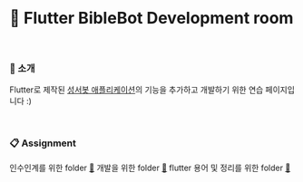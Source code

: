 
<br>

# :blue_book: Flutter BibleBot Development room

<br>

### :house_with_garden: 소개

Flutter로 제작된 [성서봇 애플리케이션](https://play.google.com/store/apps/details?id=com.blogspot.ramming125.kbubot&hl=ko)의 기능을 추가하고 개발하기 위한 연습 페이지입니다 :)

<br>



### :clipboard: Assignment
인수인계를 위한 folder [:pushpin:](https://github.com/toast-ceo/flutter_emotion_diary/blob/progress/5.%20update_1/firstUpdate.MD)
개발을 위한 folder [:pushpin:](https://github.com/toast-ceo/flutter_emotion_diary/blob/progress/5.%20update_1/firstUpdate.MD)
flutter 용어 및 정리를 위한 folder [:pushpin:](https://github.com/toast-ceo/flutter_emotion_diary/blob/progress/5.%20update_1/firstUpdate.MD)

